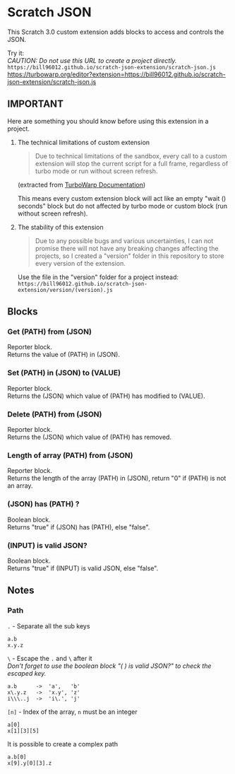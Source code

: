 # Scratch JSON

 This Scratch 3.0 custom extension adds blocks to access and controls the JSON.

 Try it:  
 *CAUTION: Do not use this URL to create a project directly.*  
 `https://bill96012.github.io/scratch-json-extension/scratch-json.js`  
 <https://turbowarp.org/editor?extension=https://bill96012.github.io/scratch-json-extension/scratch-json.js>

## IMPORTANT

 Here are something you should know before using this extension in a project.

 1. The technical limitations of custom extension
    > Due to technical limitations of the sandbox, every call to a custom extension will stop the current script for a full frame, regardless of turbo mode or run without screen refresh.

    (extracted from [TurboWarp Documentation](https://docs.turbowarp.org/development/custom-extensions))

    This means every custom extension block will act like an empty "wait () seconds" block but do not affected by turbo mode or custom block (run without screen refresh).

 2. The stability of this extension
    > Due to any possible bugs and various uncertainties, I can not promise there will not have any breaking changes affecting the projects, so I created a "version" folder in this repository to store every version of the extension.

    Use the file in the "version" folder for a project instead:  
    `https://bill96012.github.io/scratch-json-extension/version/(version).js`

## Blocks

### Get (PATH) from (JSON)

 Reporter block.  
 Returns the value of (PATH) in (JSON).

### Set (PATH) in (JSON) to (VALUE)

 Reporter block.  
 Returns the (JSON) which value of (PATH) has modified to (VALUE).

### Delete (PATH) from (JSON)

 Reporter block.  
 Returns the (JSON) which value of (PATH) has removed.

### Length of array (PATH) from (JSON)

 Reporter block.  
 Returns the length of the array (PATH) in (JSON), return "0" if (PATH) is not an array.

### (JSON) has (PATH) ?

 Boolean block.  
 Returns "true" if (JSON) has (PATH), else "false".

### (INPUT) is valid JSON?

 Boolean block.  
 Returns "true" if (INPUT) is valid JSON, else "false".

## Notes

### Path

 `.` - Separate all the sub keys

 ```text
 a.b
 x.y.z
 ```

 `\` - Escape the `.` and `\` after it  
 *Don't forget to use the boolean block "( ) is valid JSON?" to check the escaped key.*

```text
a.b      ->  'a',   'b'
x\.y.z   ->  'x.y', 'z'
i\\\..j  ->  'i\.', 'j'
```

 `[n]` - Index of the array, `n` must be an integer

```text
a[0]
x[1][3][5]
```

 It is possible to create a complex path

```text
a.b[0]
x[9].y[0][3].z
```
